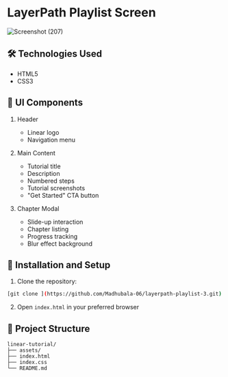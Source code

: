 
# LayerPath Playlist Screen


![Screenshot (207)](https://github.com/user-attachments/assets/01301c80-1ce8-4b8c-8533-44af4eaccc0f)

## 🛠️ Technologies Used

- HTML5
- CSS3

## 📱 UI Components

1. Header
   - Linear logo
   - Navigation menu
   
2. Main Content
   - Tutorial title
   - Description
   - Numbered steps
   - Tutorial screenshots
   - "Get Started" CTA button

3. Chapter Modal
   - Slide-up interaction
   - Chapter listing
   - Progress tracking
   - Blur effect background

## 🚀 Installation and Setup

1. Clone the repository:
```bash
[git clone ](https://github.com/Madhubala-06/layerpath-playlist-3.git)
```

2. Open `index.html` in your preferred browser

## 📂 Project Structure

```
linear-tutorial/
├── assets/
├── index.html
├── index.css
└── README.md
```


